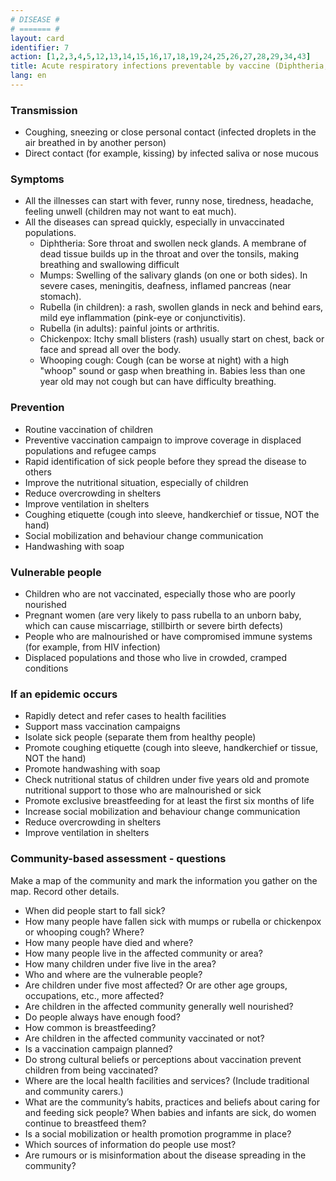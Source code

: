 ```yaml
---
# DISEASE #
# ======= #
layout: card
identifier: 7
action: [1,2,3,4,5,12,13,14,15,16,17,18,19,24,25,26,27,28,29,34,43]
title: Acute respiratory infections preventable by vaccine (Diphtheria, Mumps, Rubella, Chickenpox, Whooping cough)
lang: en
---
```


### Transmission

- Coughing, sneezing or close personal contact (infected droplets in the air breathed in by another person)
- Direct contact (for example, kissing) by infected saliva or nose mucous

### Symptoms

- All the illnesses can start with fever, runny nose, tiredness, headache, feeling unwell (children may not want to eat much).
- All the diseases can spread quickly, especially in unvaccinated populations.
    - Diphtheria: Sore throat and swollen neck glands. A membrane of dead tissue builds up in the throat and over the tonsils, making breathing and swallowing difficult
    - Mumps: Swelling of the salivary glands (on one or both sides). In severe cases, meningitis, deafness, inflamed pancreas (near stomach).
    - Rubella (in children): a rash, swollen glands in neck and behind ears, mild eye inflammation (pink-eye or conjunctivitis).
    - Rubella (in adults): painful joints or arthritis.
    - Chickenpox: Itchy small blisters (rash) usually start on chest, back or face and spread all over the body.
    - Whooping cough: Cough (can be worse at night) with a high "whoop" sound or gasp when breathing in. Babies less than one year old may not cough but can have difficulty breathing.

### Prevention

- Routine vaccination of children
- Preventive vaccination campaign to improve coverage in displaced populations and refugee camps
- Rapid identification of sick people before they spread the disease to others
- Improve the nutritional situation, especially of children
- Reduce overcrowding in shelters
- Improve ventilation in shelters
- Coughing etiquette (cough into sleeve, handkerchief or tissue, NOT the hand)
- Social mobilization and behaviour change communication
- Handwashing with soap

### Vulnerable people

- Children who are not vaccinated, especially those who are poorly nourished
- Pregnant women (are very likely to pass rubella to an unborn baby, which can cause miscarriage, stillbirth or severe birth defects)
- People who are malnourished or have compromised immune systems (for example, from HIV infection)
- Displaced populations and those who live in crowded, cramped conditions

### If an epidemic occurs

- Rapidly detect and refer cases to health facilities
- Support mass vaccination campaigns
- Isolate sick people (separate them from healthy people)
- Promote coughing etiquette (cough into sleeve, handkerchief or tissue, NOT the hand)
- Promote handwashing with soap
- Check nutritional status of children under five years old and promote  nutritional support to those who are malnourished or sick
- Promote exclusive breastfeeding for at least the first six months of life
- Increase social mobilization and behaviour change communication
- Reduce overcrowding in shelters
- Improve ventilation in shelters

### Community-based assessment - questions

Make a map of the community and mark the information you gather on the map. Record other details.
- When did people start to fall sick?
- How many people have fallen sick with mumps or rubella or chickenpox or whooping cough? Where?
- How many people have died and where?
- How many people live in the affected community or area?
- How many children under five live in the area?
- Who and where are the vulnerable people?
- Are children under five most affected? Or are other age groups, occupations, etc., more affected?
- Are children in the affected community generally well nourished?
- Do people always have enough food?
- How common is breastfeeding?
- Are children in the affected community vaccinated or not?
- Is a vaccination campaign planned?
- Do strong cultural beliefs or perceptions about vaccination prevent children from being vaccinated?
- Where are the local health facilities and services? (Include traditional and community carers.)
- What are the community’s habits, practices and beliefs about caring for and feeding sick people? When babies and infants are sick, do women continue to breastfeed them?
- Is a social mobilization or health promotion programme in place?
- Which sources of information do people use most?
- Are rumours or is misinformation about the disease spreading in the community?
